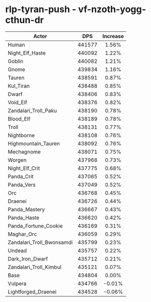 # rlp-tyran-push - vf-nzoth-yogg-cthun-dr
| Actor | DPS | Increase |
|---|:---:|:---:|
|Human|441577|1.56%|
|Night_Elf_Haste|440092|1.22%|
|Goblin|440082|1.21%|
|Gnome|439834|1.16%|
|Tauren|438591|0.87%|
|Kul_Tiran|438488|0.85%|
|Dwarf|438406|0.83%|
|Void_Elf|438376|0.82%|
|Zandalari_Troll_Paku|438190|0.78%|
|Blood_Elf|438189|0.78%|
|Troll|438131|0.77%|
|Nightborne|438108|0.76%|
|Highmountain_Tauren|438092|0.76%|
|Mechagnome|438071|0.75%|
|Worgen|437968|0.73%|
|Night_Elf_Crit|437775|0.68%|
|Panda_Crit|437065|0.52%|
|Panda_Vers|437049|0.52%|
|Orc|436768|0.45%|
|Draenei|436726|0.44%|
|Panda_Mastery|436667|0.43%|
|Panda_Haste|436620|0.42%|
|Panda_Fortune_Cookie|436169|0.31%|
|Maghar_Orc|436059|0.29%|
|Zandalari_Troll_Bwonsamdi|435799|0.23%|
|Undead|435757|0.22%|
|Dark_Iron_Dwarf|435712|0.21%|
|Zandalari_Troll_Kimbul|435121|0.07%|
|Base|434804|0.00%|
|Vulpera|434766|-0.01%|
|Lightforged_Draenei|434528|-0.06%|

